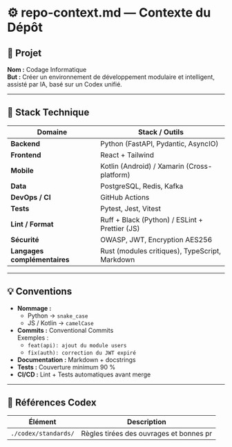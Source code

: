 # ⚙️ repo-context.md — Contexte du Dépôt

## 🧭 Projet
**Nom :** Codage Informatique  
**But :** Créer un environnement de développement modulaire et intelligent, assisté par IA, basé sur un Codex unifié.

---

## 🧱 Stack Technique

| Domaine | Stack / Outils |
|----------|----------------|
| **Backend** | Python (FastAPI, Pydantic, AsyncIO) |
| **Frontend** | React + Tailwind |
| **Mobile** | Kotlin (Android) / Xamarin (Cross-platform) |
| **Data** | PostgreSQL, Redis, Kafka |
| **DevOps / CI** | GitHub Actions |
| **Tests** | Pytest, Jest, Vitest |
| **Lint / Format** | Ruff + Black (Python) / ESLint + Prettier (JS) |
| **Sécurité** | OWASP, JWT, Encryption AES256 |
| **Langages complémentaires** | Rust (modules critiques), TypeScript, Markdown |

---

## 💡 Conventions

- **Nommage :**
  - Python → `snake_case`
  - JS / Kotlin → `camelCase`
- **Commits :** Conventional Commits  
  Exemples :  
  - `feat(api): ajout du module users`  
  - `fix(auth): correction du JWT expiré`
- **Documentation :** Markdown + docstrings
- **Tests :** Couverture minimum 90 %
- **CI/CD :** Lint + Tests automatiques avant merge

---

## 🧰 Références Codex

| Élément | Description |
|----------|-------------|
| `./codex/standards/` | Règles tirées des ouvrages et bonnes pr
